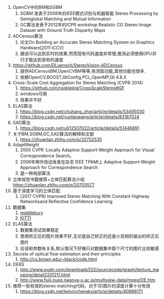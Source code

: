 1. OpenCV中的BM和SGBM
   1. SGBM 发表于2008年的IEEE模式识别与机器智能 Stereo Processing by Semiglobal Matching and Mutual Information
   2. GC算法发表于2012年的ICPR workshop Realistic CG Stereo Image Dataset with Ground Truth Disparity Maps
2. ADCensus算法
   1. 论文On Building an Accurate Stereo Matching System on Graphics Hardware[2011 ICCV]
   2. 据说可以达到实时的效果,然而现有代码速度非常慢,推测必须使用GPU并行才能达到宣称的速度
3. https://github.com/DLuensch/StereoVision-ADCensus
   1. 提供ADCensusBM,OpenCVBM等等,有测距功能,其他功能也很多.
   2. 依赖OpenCV,BOOST,libConfig,PCL,OpenMP,Qt 4.8.X
4. Cross-Scale Cost Aggregation for Stereo Matching (CVPR 2014)
   1. https://github.com/rookiepig/CrossScaleStereo#GF
   2. windows可用
   3. 效果并不好
5. ELAS算法
   1. https://blog.csdn.net/chuhang_zhqr/article/details/53495030
   2. https://blog.csdn.net/yunlaowang/article/details/83187024
6. SAD算法
   1. https://blog.csdn.net/u012507022/article/details/51446891
7. 关于BM,SGBM,GC,SAD算法的解释和文献
   1. https://zhuanlan.zhihu.com/p/32752535
8. AdaptWeight
   1. 2005 CVPR :Locally Adaptive Support-Weight Approach for Visual Correspondence Search。
   2. 2006年稍作改动发表在杂志 IEEE TPAMI上 Adaptive Support-Weight Approach for Correspondence Search
   3. 是一种局部算法
9. 立体视觉书籍推荐+立体匹配算法介绍 https://zhuanlan.zhihu.com/p/20703577
10. 基于深度学习的立体匹配
    1.  [2017 CVPR] Improved Stereo Matching With Constant Highway Networksand Reflective Confidence Learning
11. 数据集
    1. [middlebury](http://vision.middlebury.edu/flow/data/)
    2. [KITTI](http://www.cvlibs.net/datasets/kitti/eval_object.php)
12. ELAS算法
    1.  数据集测试效果稳定
    2.  使用矫正后的图片效果不好,无论是自己矫正的还是小觅相机输出的矫正后图片
    3.  应该和参数有关系,默认情况下好像只对数据集中那个尺寸的图片比较敏感
13. Secrets of optical flow estimation and their principles
    1.  http://cs.brown.edu/~black/code.html
14. DERS
    1.  http://www.pudn.com/downloads532/sourcecode/graph/texture_mapping/detail2201211.html
    2.  http://www.fujii.nuee.nagoya-u.ac.jp/multiview-data/mpeg/DE.htm
15. 推荐一些有效的stereo matching代码，对于3D图片的深度计算十分有效
    1.  https://blog.csdn.net/kelvinchensky/article/details/40886171
